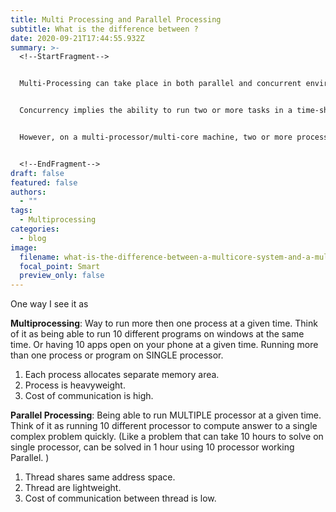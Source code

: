 ```yaml
---
title: Multi Processing and Parallel Processing
subtitle: What is the difference between ?
date: 2020-09-21T17:44:55.932Z
summary: >-
  <!--StartFragment-->


  Multi-Processing can take place in both parallel and concurrent environments. Parallelism really means the ability to run two or more tasks “simultaneously” at the same time. However, concurrency is different.


  Concurrency implies the ability to run two or more tasks in a time-shared manner by switching between one task to another task. Consider a uni-processor machine. It is still capable of running multiple processes concurrently but \_not\_ parallely. Once the time slice/quanta of a process expires, CPU is given to another “ready to run” process.


  However, on a multi-processor/multi-core machine, two or more processes or threads can run at the same time — parallelism and this subsumes concurrency. Therefore, parallelism implies concurrency but vice-versa is not true. I think this should answer the question. Parallel processing is by definition related to parallelism whereas multi-processing can be talked about in the context of both parallelism and concurrency.


  <!--EndFragment-->
draft: false
featured: false
authors:
  - ""
tags:
  - Multiprocessing
categories:
  - blog
image:
  filename: what-is-the-difference-between-a-multicore-system-and-a-multiprocessor-system-banner.png
  focal_point: Smart
  preview_only: false
---
```

<!--StartFragment-->

One way I see it as

**Multiprocessing**: Way to run more then one process at a given time. Think of it as being able to run 10 different programs on windows at the same time. Or having 10 apps open on your phone at a given time. Running more than one process or program on SINGLE processor.

<!--StartFragment-->

1. Each process allocates separate memory area.
2. Process is heavyweight.
3. Cost of communication is high.

<!--EndFragment-->

**Parallel Processing**: Being able to run MULTIPLE processor at a given time. Think of it as running 10 different processor to compute answer to a single complex problem quickly. (Like a problem that can take 10 hours to solve on single processor, can be solved in 1 hour using 10 processor working Parallel. )

<!--StartFragment-->

1. Thread shares same address space.
2. Thread are lightweight.
3. Cost of communication between thread is low.

<!--EndFragment-->

<!--EndFragment-->